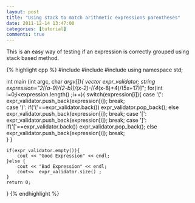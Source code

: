 ```yaml
---
layout: post
title: "Using stack to match arithmetic expressions parentheses"
date: 2011-12-14 13:47:00
categories: [tutorial]
comments: true
---
```


This is an easy way of testing if an expression is correctly grouped using stack based method. 

<!--more-->

{% highlight cpp %}
#include <iostream>
#include <vector>
#include <string>
using namespace std;

int main (int argc, char *argv[]){
	vector<char> expr_validator;
	string expression="2[(a-9)/(2-b)]/(x-2)-[(4*(x-8)+4)/(5x+17)]";
	for(int i=0;i<expression.length() ;i++){
		switch(expression[i]){
			case '(':
					expr_validator.push_back(expression[i]);
				break;		
			case ')':
					if('('==expr_validator.back())
						expr_validator.pop_back();
					else
						expr_validator.push_back(expression[i]);
				break;
			case '[':
					expr_validator.push_back(expression[i]);
				break;
			case ']':
					if('['==expr_validator.back())
						expr_validator.pop_back();
					else
					expr_validator.push_back(expression[i]);
				break;					
		}
	}	
	
	if(expr_validator.empty()){
		cout << "Good Expression" << endl;	
	}else {
		cout << "Bad Expression" << endl;
		cout<<	expr_validator.size() ;
	}
	return 0;	
}
{% endhighlight %}


